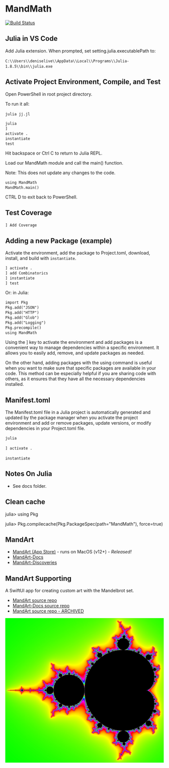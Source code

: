# MandMath

[![Build Status](https://github.com/denisecase/MandMath.jl/actions/workflows/CI.yml/badge.svg?branch=master)](https://github.com/denisecase/MandMath.jl/actions/workflows/CI.yml?query=branch%3Amaster)


## Julia in VS Code

Add Julia extension. When prompted, set setting.julia.executablePath to:

`C:\\Users\\deniselive\\AppData\\Local\\Programs\\Julia-1.8.5\\bin\\julia.exe`

## Activate Project Environment, Compile, and Test



Open PowerShell in root project directory. 

To run it all: 

`julia jj.jl`




```
julia
]
activate .
instantiate
test
```

Hit backspace or Ctrl C to return to Julia REPL. 

Load our MandMath module and call the main() function. 

Note: This does not update any changes to the code. 

```
using MandMath
MandMath.main()
```

CTRL D to exit back to PowerShell. 

## Test Coverage

`] Add Coverage`

## Adding a new Package (example)

Activate the environment, add the package to Project.toml, 
download, install, and build with `instantiate`.

```
] activate .
] add Combinatorics
] instantiate
] test
```

Or: in Julia:

```
import Pkg
Pkg.add("JSON")
Pkg.add("HTTP")
Pkg.add("Glob")
Pkg.add("Logging")
Pkg.precompile()
using MandMath
```

Using the ] key to activate the environment and add packages is a convenient way
 to manage dependencies within a specific environment. 
 It allows you to easily add, remove, and update packages as needed.

On the other hand, adding packages with the using command is useful when you 
want to make sure that specific packages are available in your code. 
This method can be especially helpful if you are sharing code with others, 
as it ensures that they have all the necessary dependencies installed.

## Manifest.toml

The Manifest.toml file in a Julia project is automatically generated and 
updated by the package manager when you activate the project environment and 
add or remove packages, update versions, or modify dependencies in your 
Project.toml file.

```
julia

] activate .

instantiate
```

## Notes On Julia

- See docs folder.

## Clean cache

julia> using Pkg

julia> Pkg.compilecache(Pkg.PackageSpec(path="MandMath"), force=true)



## MandArt

- [MandArt (App Store)](https://apps.apple.com/us/app/mandart/id6445924588?mt=12) - runs on MacOS (v12+) - _Released!_
- [MandArt-Docs](https://denisecase.github.io/MandArt-Docs/documentation/mandart/)
- [MandArt-Discoveries](https://github.com/denisecase/MandArt-Discoveries)

## MandArt Supporting

A SwiftUI app for creating custom art with the Mandelbrot set.

- [MandArt source repo](https://github.com/brucehjohnson/MandArt) 
- [MandArt-Docs source repo](https://github.com/denisecase/MandArt-Docs)
- [MandArt source repo - ARCHIVED](https://github.com/denisecase/MandArt) 

![MandArt](https://raw.githubusercontent.com/denisecase/MandArt-Discoveries/main/denisecase/Opening.png)
